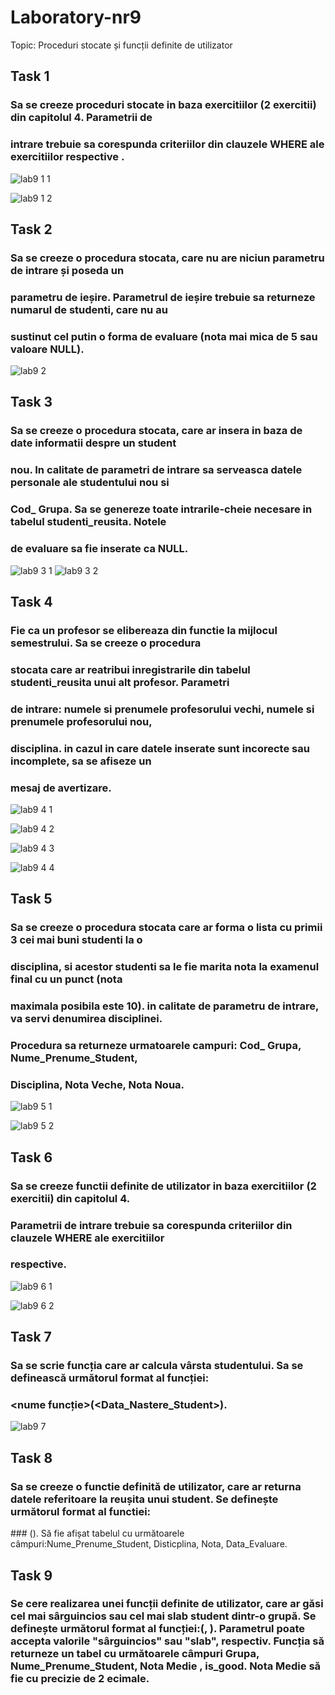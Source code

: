 # Laboratory-nr9

Topic: Proceduri stocate și funcții definite de utilizator

## Task 1
### Sa se creeze proceduri stocate in baza exercitiilor (2 exercitii) din capitolul 4. Parametrii de
### intrare trebuie sa corespunda criteriilor din clauzele WHERE ale exercitiilor respective .
![lab9 1 1](https://user-images.githubusercontent.com/43128425/49003798-613d4480-f16b-11e8-8f5f-78ec58bfff2d.PNG)

![lab9 1 2](https://user-images.githubusercontent.com/43128425/49003797-613d4480-f16b-11e8-84db-a065dbaefc2d.PNG)
## Task 2
### Sa se creeze o procedura stocata, care nu are niciun parametru de intrare și poseda un
### parametru de ieșire. Parametrul de ieșire trebuie sa returneze numarul de studenti, care nu au
### sustinut cel putin o forma de evaluare (nota mai mica de 5 sau valoare NULL).
![lab9 2](https://user-images.githubusercontent.com/43128425/49356710-3c018680-f6d5-11e8-908a-526bc4e36e85.PNG)

## Task 3
### Sa se creeze o procedura stocata, care ar insera in baza de date informatii despre un student
### nou. In calitate de parametri de intrare sa serveasca datele personale ale studentului nou si
### Cod_ Grupa. Sa se genereze toate intrarile-cheie necesare in tabelul studenti_reusita. Notele
### de evaluare sa fie inserate ca NULL.
![lab9 3 1](https://user-images.githubusercontent.com/43128425/49356711-3c018680-f6d5-11e8-9173-d43480c2e0df.PNG)
![lab9 3 2](https://user-images.githubusercontent.com/43128425/49356715-428ffe00-f6d5-11e8-9828-7995876c91b8.PNG)

## Task 4
### Fie ca un profesor se elibereaza din functie la mijlocul semestrului. Sa se creeze o procedura
### stocata care ar reatribui inregistrarile din tabelul studenti_reusita unui alt profesor. Parametri
### de intrare: numele si prenumele profesorului vechi, numele si prenumele profesorului nou,
### disciplina. in cazul in care datele inserate sunt incorecte sau incomplete, sa se afiseze un
### mesaj de avertizare.
![lab9 4 1](https://user-images.githubusercontent.com/43128425/49402973-24b5ae00-f754-11e8-8185-4f47d986c69b.PNG)

![lab9 4 2](https://user-images.githubusercontent.com/43128425/49402974-24b5ae00-f754-11e8-82c9-b34a8f44a58c.PNG)

![lab9 4 3](https://user-images.githubusercontent.com/43128425/49402976-24b5ae00-f754-11e8-9879-5b31db09e1dc.PNG)

![lab9 4 4](https://user-images.githubusercontent.com/43128425/49402984-2bdcbc00-f754-11e8-8223-d5f354c590f0.PNG)
## Task 5
### Sa se creeze o procedura stocata care ar forma o lista cu primii 3 cei mai buni studenti la o
### disciplina, si acestor studenti sa le fie marita nota la examenul final cu un punct (nota
### maximala posibila este 10). in calitate de parametru de intrare, va servi denumirea disciplinei.
### Procedura sa returneze urmatoarele campuri: Cod_ Grupa, Nume_Prenume_Student,
### Disciplina, Nota Veche, Nota Noua.
![lab9 5 1](https://user-images.githubusercontent.com/43128425/49667542-1c1aeb80-fa64-11e8-8be0-565ef83450a3.PNG)

![lab9 5 2](https://user-images.githubusercontent.com/43128425/49667548-1fae7280-fa64-11e8-8428-5e23890a7018.PNG)

## Task 6
### Sa se creeze functii definite de utilizator in baza exercitiilor (2 exercitii) din capitolul 4.
### Parametrii de intrare trebuie sa corespunda criteriilor din clauzele WHERE ale exercitiilor
### respective.
![lab9 6 1](https://user-images.githubusercontent.com/43128425/49669066-ca289480-fa68-11e8-8965-63a3339eaf7a.PNG)

![lab9 6 2](https://user-images.githubusercontent.com/43128425/49669070-cdbc1b80-fa68-11e8-8f5d-0fbc6043b87a.PNG)

## Task 7
### Sa se scrie funcția care ar calcula vârsta studentului. Sa se definească următorul format al funcției: 
### <nume funcție>(<Data_Nastere_Student>).
![lab9 7](https://user-images.githubusercontent.com/43128425/49670532-a61b8200-fa6d-11e8-8ea5-a6e8f59ab8c5.PNG)

## Task 8
<h3> Sa se creeze o functie definită de utilizator, care ar returna datele referitoare la reușita unui student. Se definește următorul format al functiei:</h3>
### <nume funcție>(<Nume_Prenume_Student>). 
<he>Să fie afișat tabelul cu următoarele câmpuri:Nume_Prenume_Student, Disticplina, Nota, Data_Evaluare.</h3>

## Task 9
<h3> Se cere realizarea unei funcții definite de utilizator, care ar găsi cel mai sârguincios sau cel mai slab student dintr-o grupă. Se definește următorul format al funcției:<nume_funcție>(<Cod_ Grupa>, <is_good>). Parametrul <is_good> poate accepta valorile     "sârguincios" sau "slab", respectiv. Funcția să returneze un tabel cu următoarele câmpuri Grupa, Nume_Prenume_Student, Nota Medie , is_good. Nota Medie să fie cu precizie de 2 ecimale.</h3>
